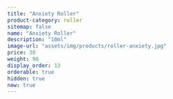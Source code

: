 ```yaml
---
title: "Anxiety Roller"
product-category: roller
sitemap: false
name: "Anxiety Roller"
description: "10ml"
image-url: "assets/img/products/roller-anxiety.jpg"
price: 30
weight: 90
display_order: 13
orderable: true
hidden: true
new: true
---
```

